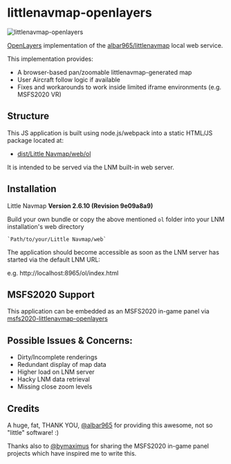 # littlenavmap-openlayers
![littlenavmap-openlayers](https://user-images.githubusercontent.com/3401839/111709528-0c47ff80-8848-11eb-9ab8-41629c65feec.png)

[OpenLayers](https://openlayers.org/) implementation of the [albar965/littlenavmap](https://albar965.github.io/) local web service.

This implementation provides:
- A browser-based pan/zoomable littlenavmap-generated map
- User Aircraft follow logic if available
- Fixes and workarounds to work inside limited iframe environments (e.g. MSFS2020 VR)

## Structure

This JS application is built using node.js/webpack into a static HTML/JS package located at:

- [dist/Little Navmap/web/ol](dist/Little+Navmap/web/ol)

It is intended to be served via the LNM built-in web server. 

## Installation

Little Navmap **Version 2.6.10 (Revision 9e09a8a9)**

Build your own bundle or copy the above mentioned `ol` folder into your LNM installation's web directory

```
`Path/to/your/Little Navmap/web`
```

The application should become accessible as soon as the LNM server has started via the default LNM URL:

e.g. http://localhost:8965/ol/index.html

## MSFS2020 Support

This application can be embedded as an MSFS2020 in-game panel via [msfs2020-littlenavmap-openlayers](https://github.com/KOKAProduktion/msfs2020-littlenavmap-openlayers)

## Possible Issues & Concerns:
- Dirty/Incomplete renderings
- Redundant display of map data
- Higher load on LNM server
- Hacky LNM data retrieval
- Missing close zoom levels

## Credits

A huge, fat, THANK YOU, [@albar965](https://github.com/albar965) for providing this awesome, not so "little" software! :)

Thanks also to [@bymaximus](https://github.com/bymaximus) for sharing the MSFS2020 in-game panel projects which have inspired me to write this.
